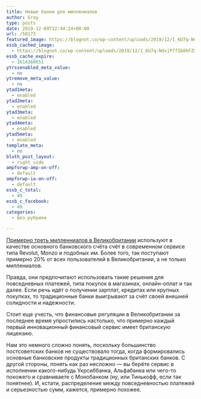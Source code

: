 ```yaml
---
title: Новые банки для миллениалов
author: Gray
type: posts
date: 2019-12-09T12:44:24+00:00
url: /58173
featured_image: https://blognot.co/wp-content/uploads/2019/12/1_6U7q-NdvjP7fIb8kFZSrIw-scaled.png
essb_cached_image:
  - https://blognot.co/wp-content/uploads/2019/12/1_6U7q-NdvjP7fIb8kFZSrIw-scaled.png
essb_cache_expire:
  - 1614360651
ytrssenabled_meta_value:
  - no
ytremove_meta_value:
  - no
ytad1meta:
  - enabled
ytad2meta:
  - enabled
ytad3meta:
  - enabled
ytad4meta:
  - enabled
ytad5meta:
  - enabled
template_meta:
  - no
bluth_post_layout:
  - right_side
ampforwp-amp-on-off:
  - default
ampforwp-ia-on-off:
  - default
essb_c_total:
  - 49
essb_c_facebook:
  - 49
categories:
  - Без рубрики

---
```








[Примерно треть милленниалов в Великобритании][1] используют в качестве основного банковского счёта счёт в современном сервисе типа Revolut, Monzo и подобных им. Более того, так поступают примерно 20% от всех пользователей в Великобритании, а не только миллениалов.

Правда, они предпочитают использовать такие решения для повседневных платежей, типа покупок в магазинах, онлайн-оплат и так далее. Если речь идёт о получении зарплат, кредитах или крупных покупках, то традиционные банки выигрывают за счёт своей внешней солидности и надежности. &nbsp;

Стоит еще учесть, что финансовые регуляции в Великобритании за последнее время упростились настолько, что примерно каждый первый инновационный финансовый сервис имеет британскую лицензию.&nbsp;

Нам это немного сложно понять, поскольку большинство постсоветских банков не существовало тогда, когда формировались основные банковские продукты традиционных британских банков. С другой стороны, понять как раз несложно — вы берёте сервис в исполнении какого-нибудь Укрсиббанка, Альфабанка или чего-то похожего и сравниваете с Монобанком (ну, или Тинькофф, если так понятнее). И, кстати, распределение между повседневностью платежей и серьезностью сумм, кажется, примерно похожее.

 [1]: https://www.finextra.com/newsarticle/34905/third-of-millennial-brits-say-primary-bank-is-a-challenger